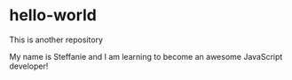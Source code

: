 # hello-world
This is another repository


My name is Steffanie and I am learning to become an awesome JavaScript developer! 
